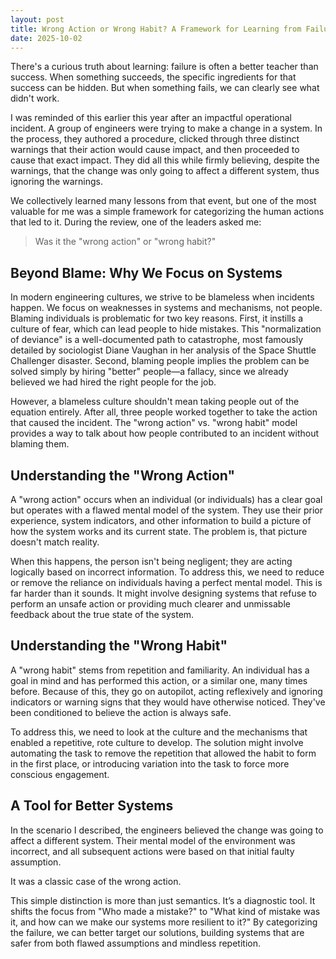 ```yaml
---
layout: post
title: Wrong Action or Wrong Habit? A Framework for Learning from Failure
date: 2025-10-02
---
```


There's a curious truth about learning: failure is often a better teacher than success. When something succeeds, the
specific ingredients for that success can be hidden. But when something fails, we can clearly see what didn't work.

I was reminded of this earlier this year after an impactful operational incident. A group of engineers were trying to
make a change in a system. In the process, they authored a procedure, clicked through three distinct warnings that
their action would cause impact, and then proceeded to cause that exact impact. They did all this while firmly
believing, despite the warnings, that the change was only going to affect a different system, thus ignoring
the warnings.

We collectively learned many lessons from that event, but one of the most valuable for me was a simple framework for categorizing the human actions that led to it. During the review, one of the leaders asked me:

> Was it the "wrong action" or "wrong habit?"

## Beyond Blame: Why We Focus on Systems

In modern engineering cultures, we strive to be blameless when incidents happen. We focus on weaknesses in systems and
mechanisms, not people. Blaming individuals is problematic for two key reasons. First, it instills a culture of fear,
which can lead people to hide mistakes. This "normalization of deviance" is a well-documented path to catastrophe, most
famously detailed by sociologist Diane Vaughan in her analysis of the Space Shuttle Challenger disaster. Second, blaming
people implies the problem can be solved simply by hiring "better" people—a fallacy, since we already believed we had
hired the right people for the job.

However, a blameless culture shouldn't mean taking people out of the equation entirely. After all, three people worked
together to take the action that caused the incident. The "wrong action" vs. "wrong habit" model provides a way to talk
about how people contributed to an incident without blaming them.

## Understanding the "Wrong Action"

A "wrong action" occurs when an individual (or individuals) has a clear goal but operates with a flawed mental model
of the system. They use their prior experience, system indicators, and other information to build a picture of how
the system works and its current state. The problem is, that picture doesn't match reality.

When this happens, the person isn't being negligent; they are acting logically based on incorrect information. To
address this, we need to reduce or remove the reliance on individuals having a perfect mental model. This is far
harder than it sounds. It might involve designing systems that refuse to perform an unsafe action or providing much
clearer and unmissable feedback about the true state of the system.

## Understanding the "Wrong Habit"

A "wrong habit" stems from repetition and familiarity. An individual has a goal in mind and has performed this action,
or a similar one, many times before. Because of this, they go on autopilot, acting reflexively and ignoring indicators or
warning signs that they would have otherwise noticed. They've been conditioned to believe the action is always safe.

To address this, we need to look at the culture and the mechanisms that enabled a repetitive, rote culture to develop. The 
solution might involve automating the task to remove the repetition that allowed the habit to form in the first place, or 
introducing variation into the task to force more conscious engagement.

## A Tool for Better Systems

In the scenario I described, the engineers believed the change was going to affect a different system. Their mental model 
of the environment was incorrect, and all subsequent actions were based on that initial faulty assumption.

It was a classic case of the wrong action.

This simple distinction is more than just semantics. It’s a diagnostic tool. It shifts the focus from "Who made a
mistake?" to "What kind of mistake was it, and how can we make our systems more resilient to it?" By categorizing
the failure, we can better target our solutions, building systems that are safer from both flawed assumptions and
mindless repetition.